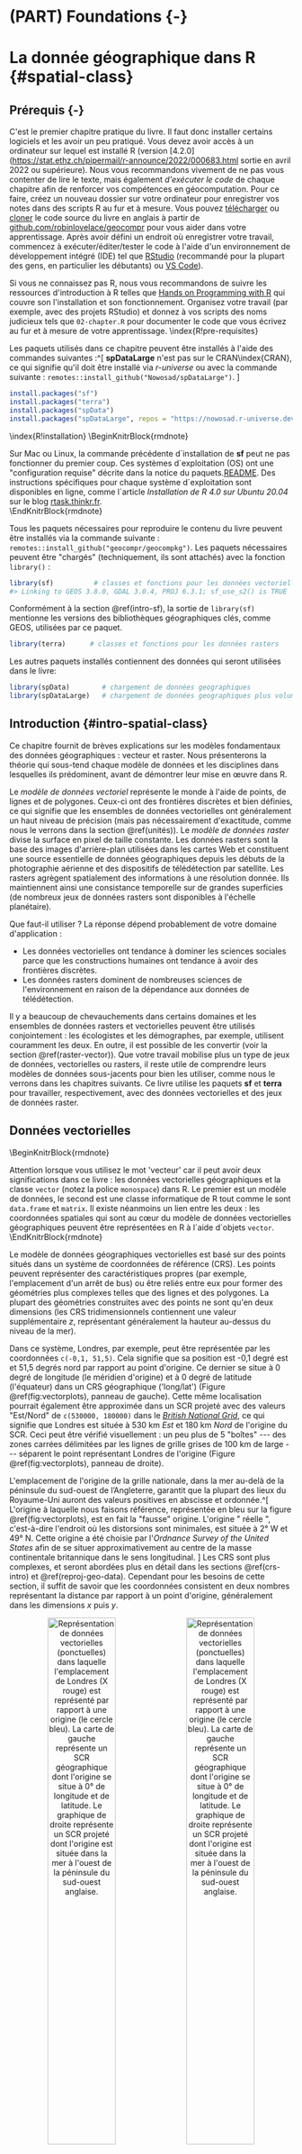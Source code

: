 # (PART) Foundations {-}

# La donnée géographique dans R {#spatial-class}

## Prérequis {-}

C'est le premier chapitre pratique du livre. Il faut donc installer certains logiciels et les avoir un peu pratiqué. 
Vous devez avoir accès à un ordinateur sur lequel est installé R (version [4.2.0](https://stat.ethz.ch/pipermail/r-announce/2022/000683.html sortie en avril 2022 ou supérieure).
Nous vous recommandons vivement de ne pas vous contenter de lire le texte, mais également *d'exécuter le code* de chaque chapitre afin de renforcer vos compétences en géocomputation.
Pour ce faire, créez un nouveau dossier sur votre ordinateur pour enregistrer vos notes dans des scripts R au fur et à mesure.
Vous pouvez [télécharger](https://github.com/Robinlovelace/geocompr/archive/refs/heads/main.zip) ou [cloner](https://docs.github.com/en/repositories/creating-and-managing-repositories/cloning-a-repository) le code source du livre en anglais à partir de [github.com/robinlovelace/geocompr](https://github.com/Robinlovelace/geocompr) pour vous aider dans votre apprentissage.
Après avoir défini un endroit où enregistrer votre travail, commencez à exécuter/éditer/tester le code à l'aide d'un environnement de développement intégré (IDE) tel que [RStudio](https://www.rstudio.com/products/rstudio/download/#download) (recommandé pour la plupart des gens, en particulier les débutants) ou [VS Code](https://github.com/REditorSupport/vscode-R)).

Si vous ne connaissez pas R, nous vous recommandons de suivre les ressources d'introduction à R telles que [Hands on Programming with R](https://rstudio-education.github.io/hopr/starting.html) qui couvre son l'installation et son fonctionnement.
Organisez votre travail (par exemple, avec des projets RStudio) et donnez à vos scripts des noms judicieux tels que `02-chapter.R` pour documenter le code que vous écrivez au fur et à mesure de votre apprentissage.
\index{R!pre-requisites}

Les paquets utilisés dans ce chapitre peuvent être installés à l'aide des commandes suivantes :^[
**spDataLarge** n'est pas sur le CRAN\index{CRAN}, ce qui signifie qu'il doit être installé via *r-universe* ou avec la commande suivante : `remotes::install_github("Nowosad/spDataLarge")`.
]


```r
install.packages("sf")
install.packages("terra")
install.packages("spData")
install.packages("spDataLarge", repos = "https://nowosad.r-universe.dev")
```

\index{R!installation}
\BeginKnitrBlock{rmdnote}<div class="rmdnote">Sur Mac ou Linux, la commande précédente d´installation de **sf** peut ne pas fonctionner du premier coup.
Ces systèmes d´exploitation (OS) ont une "configuration requise" décrite dans la notice du paquets.[README](https://github.com/r-spatial/sf). 
Des instructions spécifiques pour chaque système d´exploitation sont disponibles en ligne, comme l´article *Installation de R 4.0 sur Ubuntu 20.04* sur le blog [rtask.thinkr.fr](https://rtask.thinkr.fr/installation-of-r-4-0-on-ubuntu-20-04-lts-and-tips-for-spatial-packages/).</div>\EndKnitrBlock{rmdnote}

Tous les paquets nécessaires pour reproduire le contenu du livre peuvent être installés via la commande suivante : `remotes::install_github("geocompr/geocompkg")`.
Les paquets nécessaires peuvent être "chargés" (techniquement, ils sont attachés) avec la fonction `library()` :


```r
library(sf)          # classes et fonctions pour les données vectorielles
#> Linking to GEOS 3.8.0, GDAL 3.0.4, PROJ 6.3.1; sf_use_s2() is TRUE
```

Conformément à la section \@ref(intro-sf), la sortie de `library(sf)` mentionne les versions des bibliothèques géographiques clés, comme GEOS, utilisées par ce paquet.


```r
library(terra)      # classes et fonctions pour les données rasters
```

Les autres paquets installés contiennent des données qui seront utilisées dans le livre:


```r
library(spData)        # chargement de données geographiques
library(spDataLarge)   # chargement de données geographiques plus volumineuses
```

## Introduction {#intro-spatial-class}

Ce chapitre fournit de brèves explications sur les modèles fondamentaux des données géographiques : vecteur et raster.
Nous présenterons la théorie qui sous-tend chaque modèle de données et les disciplines dans lesquelles ils prédominent, avant de démontrer leur mise en œuvre dans R.

Le *modèle de données vectoriel* représente le monde à l'aide de points, de lignes et de polygones.
Ceux-ci ont des frontières discrètes et bien définies, ce qui signifie que les ensembles de données vectorielles ont généralement un haut niveau de précision (mais pas nécessairement d'exactitude, comme nous le verrons dans la section \@ref(unités)).
Le *modèle de données raster* divise la surface en pixel de taille constante.
Les données rasters sont la base des images d'arrière-plan utilisées dans les cartes Web et constituent une source essentielle de données géographiques depuis les débuts de la photographie aérienne et des dispositifs de télédétection par satellite.
Les rasters agrègent spatialement des informations à une résolution donnée. Ils maintiennent ainsi une consistance temporelle sur de grandes superficies (de nombreux jeux de données rasters sont disponibles à l'échelle planétaire).

Que faut-il utiliser ?
La réponse dépend probablement de votre domaine d'application :

- Les données vectorielles ont tendance à dominer les sciences sociales parce que les constructions humaines ont tendance à avoir des frontières discrètes.
- Les données rasters dominent de nombreuses sciences de l'environnement en raison de la dépendance aux données de télédétection.

Il y a beaucoup de chevauchements dans certains domaines et les ensembles de données rasters et vectorielles peuvent être utilisés conjointement :
les écologistes et les démographes, par exemple, utilisent couramment les deux.
En outre, il est possible de les convertir (voir la section \@ref(raster-vector)).
Que votre travail mobilise plus un type de jeux de données, vectorielles ou rasters, il reste utile de comprendre leurs modèles de données sous-jacents pour bien les utiliser, comme nous le verrons dans les chapitres suivants.
Ce livre utilise les paquets **sf** et **terra** pour travailler, respectivement, avec des données vectorielles et des jeux de données raster.

## Données vectorielles 

\BeginKnitrBlock{rmdnote}<div class="rmdnote">Attention lorsque vous utilisez le mot 'vecteur' car il peut avoir deux significations dans ce livre :
les données vectorielles géographiques et la classe `vector` (notez la police `monospace`) dans R.
Le premier est un modèle de données, le second est une classe informatique de R tout comme le sont `data.frame` et `matrix`.
Il existe néanmoins un lien entre les deux : les coordonnées spatiales qui sont au cœur du modèle de données vectorielles géographiques peuvent être représentées en R à l´aide d´objets `vector`.</div>\EndKnitrBlock{rmdnote}

Le modèle de données géographiques vectorielles est basé sur des points situés dans un système de coordonnées de référence (CRS).
Les points peuvent représenter des caractéristiques propres (par exemple, l'emplacement d'un arrêt de bus) ou être reliés entre eux pour former des géométries plus complexes telles que des lignes et des polygones.
La plupart des géométries construites avec des points ne sont qu'en deux dimensions (les CRS tridimensionnels contiennent une valeur supplémentaire $z$, représentant généralement la hauteur au-dessus du niveau de la mer).

Dans ce système, Londres, par exemple, peut être représentée par les coordonnées `c(-0,1, 51,5)`.
Cela signifie que sa position est  -0,1 degré est et 51,5 degrés nord par rapport au point d'origine.
Ce dernier se situe à 0 degré de longitude (le méridien d'origine) et à 0 degré de latitude (l'équateur) dans un CRS géographique ('long/lat') (Figure \@ref(fig:vectorplots), panneau de gauche).
Cette même localisation pourrait également être approximée dans un SCR projeté avec des valeurs "Est/Nord" de `c(530000, 180000)` dans le [*British National Grid*](https://en.wikipedia.org/wiki/Ordnance_Survey_National_Grid), ce qui signifie que Londres est située à 530 km *Est* et 180 km *Nord* de l'origine du SCR.
Ceci peut être vérifié visuellement : un peu plus de 5 "boîtes" --- des zones carrées délimitées par les lignes de grille grises de 100 km de large --- séparent le point représentant Londres de l'origine (Figure \@ref(fig:vectorplots), panneau de droite).

L'emplacement de l'origine de la grille nationale, dans la mer au-delà de la péninsule du sud-ouest de l’Angleterre, garantit que la plupart des lieux du Royaume-Uni auront des valeurs positives en abscisse et ordonnée.^[ 
L'origine à laquelle nous faisons référence, représentée en bleu sur la figure \@ref(fig:vectorplots), est en fait la "fausse" origine.
L'origine " réelle ", c'est-à-dire l'endroit où les distorsions sont minimales, est située à 2° W et 49° N. 
Cette origine a été choisie par l'*Ordnance Survey of the United States* afin de se situer approximativement au centre de la masse continentale britannique dans le sens longitudinal.
]
Les CRS sont plus complexes, et seront abordées plus en détail dans les sections \@ref(crs-intro) et \@ref(reproj-geo-data). Cependant pour les besoins de cette section, il suffit de savoir que les coordonnées consistent en deux nombres représentant la distance par rapport à un point d'origine, généralement dans les dimensions $x$ puis $y$.



<div class="figure" style="text-align: center">
<img src="figures/vector_lonlat.png" alt="Représentation de données vectorielles (ponctuelles) dans laquelle l'emplacement de Londres (X rouge) est représenté par rapport à une origine (le cercle bleu). La carte de gauche représente un SCR géographique dont l'origine se situe à 0° de longitude et de latitude. Le graphique de droite représente un SCR projeté dont l'origine est située dans la mer à l'ouest de la péninsule du sud-ouest anglaise." width="49%" /><img src="figures/vector_projected.png" alt="Représentation de données vectorielles (ponctuelles) dans laquelle l'emplacement de Londres (X rouge) est représenté par rapport à une origine (le cercle bleu). La carte de gauche représente un SCR géographique dont l'origine se situe à 0° de longitude et de latitude. Le graphique de droite représente un SCR projeté dont l'origine est située dans la mer à l'ouest de la péninsule du sud-ouest anglaise." width="49%" />
<p class="caption">(\#fig:vectorplots)Représentation de données vectorielles (ponctuelles) dans laquelle l'emplacement de Londres (X rouge) est représenté par rapport à une origine (le cercle bleu). La carte de gauche représente un SCR géographique dont l'origine se situe à 0° de longitude et de latitude. Le graphique de droite représente un SCR projeté dont l'origine est située dans la mer à l'ouest de la péninsule du sud-ouest anglaise.</p>
</div>

**sf** fournit des classes informatiques pour les données géographiques vectorielles ainsi qu'une interface en ligne de commande pour des bibliothèques de géocomputation de bas niveau : 

- GDAL\index{GDAL}, pour la lecture, l'écriture et la manipulation d'une large gamme de formats de données géographiques, couverte dans le chapitre \@ref(read-write)
- PROJ, une puissante bibliothèque pour les transformations de systèmes de coordonnées, qui sous-tend le chapitre \@ref(reproj-geo-data)
- GEOS\index{GEOS}, un moteur de géométrie euclidienne pour les opérations telles que le calcul des tampons et des centroïdes sur les données avec un SCR projeté, couvert dans le chapitre \@ref(geometric-operations)
- [S2](https://s2geometry.io/), un moteur de géométrie sphérique écrit en C++ développé par Google, via le paquet [**s2**](https://r-spatial.github.io/s2/), couvert dans la section \@ref(s2) ci-dessous et dans le chapitre \@ref(reproj-geo-data).
<!-- - [liblwgeom](https://github.com/postgis/postgis/tree/master/liblwgeom), a geometry engine used by PostGIS, via the [**lwgeom**](https://r-spatial.github.io/lwgeom/) package -->

Les informations concernant ces interfaces sont indiquées par *sf* lorsque que celui ci est chargé pour la première fois: via le message `Linking to GEOS 3.8.0, GDAL 3.0.4, PROJ 6.3.1; sf_use_s2() is TRUE` apparue en dessous de la commande `library(sf)` au tout début de ce chapitre. Ce message indique les versions des bibliothèques liées GEOS, GDAL et PROJ (chiffre pouvant varier au cours du temps et entre les ordinateurs) et si oui ou non l'interface avec S2 est activée. 
Aujourd'hui, nous considérons que c'est un acquis, cependant, c'est grâce à l’intégration étroite entre les différentes bibliothèques géographiques qu'un travail de géocomputation reproductible est possible.

Une fonctionnalité intéressante de **sf** est que vous pouvez changer le moteur de géométrie par défaut utilisé sur les données non projetées : "Désactiver" S2 peut être fait avec la commande `sf::sf_use_s2(FALSE)`, ce qui signifie que le moteur de géométrie euclidienne GEOS sera utilisé par défaut pour toutes les opérations de géométrie, y compris celles sur les données non projetées.
Comme nous le verrons dans la Section \@ref(s2), la géométrie euclidienne, ou plane, est basée sur un espace à 2 dimensions.
Les moteurs de géométrie euclidienne tels que GEOS supposent des coordonnées "plates" (projetées), tandis que les moteurs de géométrie sphérique tels que S2 supposent des coordonnées non projetées (lon/lat).

Cette section présente les classes **sf** en préparation des chapitres suivants (les chapitres \@ref(geometric-operations) et \@ref(read-write) couvrent respectivement l'interface GEOS et GDAL)

### Une introduction aux *Simple Features*

*Simple features* ou "entités simples" est un [Format ouvert](http://portal.opengeospatial.org/files/?artifact_id=25355) développé et approuvé par l'Open Geospatial Consortium (OGC), une organisation à but non lucratif dont nous reviendrons sur les activités dans un chapitre ultérieur (section \@ref(file-formats)).
\index{simple features |cf. {sf}}
*Simple Features* est un modèle de données hiérarchique qui représente un large éventail de types géométriques.
Sur les 18 types géométriques pris en charge par la spécification, seuls 7 sont utilisés dans la grande majorité des recherches géographiques (voir Figure \@ref(fig:sf-ogc)) ;
ces types géométriques de base sont entièrement pris en charge par le paquet R **sf** [@pebesma_simple_2018].^[
Le format OGC complet comprend des types de géométrie plutôt exotiques, notamment les types de géométrie "surface" et "courbe", qui ont actuellement une application limitée dans le monde réel.
Les 18 types peuvent être manipulés avec le package **sf**, bien qu'actuellement (2022) leur représentation ne fonctionne plus que pour les "7 principaux".
]  

<div class="figure" style="text-align: center">
<img src="figures/sf-classes.png" alt="Les types de *Simple features* pleinement disponibles dans sf." width="60%" />
<p class="caption">(\#fig:sf-ogc)Les types de *Simple features* pleinement disponibles dans sf.</p>
</div>

**sf** peut représenter tous les types de géométrie vectorielle courants (les classes de données raster ne sont pas prises en charge par **sf**) : points, lignes, polygones et leurs versions "multi" respectives (qui regroupent les caractéristiques du même type en une seule caractéristique).
\index{sf}
\index{sf (package)|voir {sf}}
**sf** prend également en charge les collections de géométrie, qui peuvent contenir plusieurs types de géométrie dans un seul objet.
**sf** fournit la même fonctionnalité (et plus) que celle fournie précédemment dans trois packages --- **sp** pour les classes de données [@R-sp], **rgdal** pour la lecture/écriture de données via une interface avec GDAL et PROJ [@R-rgdal] et **rgeos** pour les opérations spatiales via une interface avec GEOS [@R-rgeos].


Comme expliqué au chapitre 1, les paquets géographiques de R ont une longue histoire d'interfaçage avec des bibliothèques de niveau inférieur, et **sf** poursuit cette tradition avec une interface unifiée vers les versions récentes de GEOS pour les opérations de géométrie, la bibliothèque GDAL pour la lecture et l'écriture de fichiers de données géographiques, et la bibliothèque PROJ pour la représentation et la transformation des systèmes de référence de coordonnées projetées.
Grâce à **s2**,
<!-- **s2** functions have replaced **lwgeom** ones (Bivand 2021). -->
<!-- and **lwgeom**, **sf** also has an inter to PostGIS's [`liblwgeom`](https://github.com/postgis/postgis/tree/master/liblwgeom) library  -->
"une interface avec la bibliothèque de géométrie sphérique de Google [`s2`] (https://s2geometry.io/), **sf** a également accès à des "mesures et opérations sur des géométries non planes" rapides et précises" [@bivand_progress_2021].
Depuis la version 1.0.0 de **sf**, lancée en [juin 2021](https://cran.r-project.org/src/contrib/Archive/sf/), la fonctionnalité **s2** est maintenant utilisée par [défaut](https://r-spatial.org/r/2020/06/17/s2.html) sur les géométries avec des systèmes de coordonnées géographiques (longitude/latitude), une caractéristique unique de **sf** qui diffère des bibliothèques spatiales ne prenant en charge que GEOS pour les opérations de géométrie, comme le paquet Python [GeoPandas](geopandas/geopandas/issues/2098).
Nous aborderons **s2** dans les chapitres suivants.
<!-- Todo: link to them, e.g. (RL 2021-11) -->
<!-- See sections \@ref(s2) and \@ref(buffers) for further details. -->

La capacité de **sf** à intégrer plusieurs bibliothèques puissantes pour la géoinformatique dans un seul cadre est une réalisation remarquable qui réduit le "coût d'entrée" dans le monde de l'analyse reproductible des données géographiques avec des bibliothèques performantes.
La fonctionnalité de **sf** est bien documentée sur son site web à l'adresse [r-spatial.github.io/sf/] (https://r-spatial.github.io/sf/index.html) contient 7 vignettes.
Celles-ci peuvent être visualisées hors ligne comme suit :


```r
vignette(package = "sf") # Qu'elles sont les vignettes disponibles
vignette("sf1")          # Une introduction à la bibliothèque 
```



Comme l'explique la première vignette, les objets de type *simples features* dans R sont stockés dans un tableau de données, les données géographiques occupant une colonne spéciale, généralement nommée "geom" ou "geometry".
Nous allons utiliser le jeu de données `world` fourni par la bibliothèque **spData**, chargé au début de ce chapitre, pour montrer ce que sont les objets `sf` et comment ils fonctionnent.
`world` est un "tableau de données `sf`" contenant des colonnes spatiales et attributaires, dont les noms sont retournés par la fonction `names()` (la dernière colonne dans cet exemple contient les informations géographiques) :


```r
class(world)
#> [1] "sf"         "tbl_df"     "tbl"        "data.frame"
names(world)
#>  [1] "iso_a2"    "name_long" "continent" "region_un" "subregion" "type"     
#>  [7] "area_km2"  "pop"       "lifeExp"   "gdpPercap" "geom"
```

Le contenu de cette colonne `geom` donne aux objets `sf` leurs propriétés spatiales : `world$geom` est une '[colonne de type liste](https://adv-r.hadley.nz/vectors-chap.html#list-columns)' qui contient toutes les coordonnées des polygones du pays.
\index{list column}
Les objets `sf` peuvent être tracés rapidement avec la fonction de base de R, `plot()` ;
la commande suivante crée la figure \@ref(fig:world-all).


```r
plot(world)
```

<div class="figure" style="text-align: center">
<img src="02-spatial-data_files/figure-html/world-all-1.png" alt="Cartes du monde utilisant le paquet sf, avec une dimension pour chaque attribut." width="100%" />
<p class="caption">(\#fig:world-all)Cartes du monde utilisant le paquet sf, avec une dimension pour chaque attribut.</p>
</div>

Notez qu'au lieu de créer une seule carte par défaut pour les objets géographiques, comme le font la plupart des programmes SIG,  la fonction `plot()` sur des objets `sf` retourne une carte pour chaque variable du jeux de données.
Ce comportement peut être utile pour explorer la distribution spatiale de différentes variables et est abordé plus en détail dans la section \@ref(basic-map).

Plus largement, traiter les objets géographiques comme des tableaux de données classiques avec des propriétés spatiales présente de nombreux avantages, surtout si vous avez déjà l'habitude de travailler avec des tableaux de données.
Par exemple, la fonction très pratique `summary()`, fournit un aperçu utile des variables de l'objet `world`.


```r
summary(world["lifeExp"])
#>     lifeExp                geom    
#>  Min.   :50.6   MULTIPOLYGON :177  
#>  1st Qu.:65.0   epsg:4326    :  0  
#>  Median :72.9   +proj=long...:  0  
#>  Mean   :70.9                      
#>  3rd Qu.:76.8                      
#>  Max.   :83.6                      
#>  NA's   :10
```

Bien que nous n'ayons sélectionné qu'une seule variable pour la commande `summary()`, elle produit également un rapport sur la géométrie.
Cela démontre le comportement "permanent" des colonnes de type géométrie des objets **sf**, cela signifie que la géométrie est conservée à moins que l'utilisateur ne la supprime délibérément, comme nous le verrons dans la Section \@ref(vector-attribute-manipulation).
Le résultat fournit un résumé rapide des données spatiales et non spatiales contenues dans `world` : l'espérance de vie moyenne est de 71 ans (allant de moins de 51 ans à plus de 83 ans avec une médiane de 73 ans) pour tous les pays.

\BeginKnitrBlock{rmdnote}<div class="rmdnote">Le mot `MULTIPOLYGON` dans le résumé ci-dessus fait référence au type de géométrie des éléments (pays) dans l´objet `world`.
Cette représentation est nécessaire pour les pays comportant des îles comme l´Indonésie et la Grèce.
Les autres types de géométrie sont décrits dans la section \@ref(geometry).</div>\EndKnitrBlock{rmdnote}

Il est important d'examiner de plus près le comportement de base et le contenu de cet objet *simple feature*, que l'on peut utilement considérer comme un "**s**patial data **f**rames".

Les objets `sf` sont faciles à extraire: le code ci-dessous extrait ses deux premières lignes et trois premières colonnes de `world`.
La sortie montre deux différences majeures par rapport à un `data.frame` standard : l'inclusion de données géographiques supplémentaires (`geometry type`, `dimension`, `bbox` et les informatio`ns SCR - `epsg (SRID)`, `proj4string`) ainsi que la présence d'une colonne `geometry`, ici nommée `geom` :


```r
world_mini = world[1:2, 1:3]
world_mini
#> Simple feature collection with 2 features and 3 fields
#> Geometry type: MULTIPOLYGON
#> Dimension:     XY
#> Bounding box:  xmin: -180 ymin: -18.3 xmax: 180 ymax: -0.95
#> Geodetic CRS:  WGS 84
#> # A tibble: 2 × 4
#>   iso_a2 name_long continent                                                geom
#>   <chr>  <chr>     <chr>                                      <MULTIPOLYGON [°]>
#> 1 FJ     Fiji      Oceania   (((-180 -16.6, -180 -16.5, -180 -16, -180 -16.1, -…
#> 2 TZ     Tanzania  Africa    (((33.9 -0.95, 31.9 -1.03, 30.8 -1.01, 30.4 -1.13,…
```

Tout cela peut sembler assez complexe, surtout pour un système de classes qui est censé être simple.
Cependant, il y a de bonnes raisons d'organiser les choses de cette façon et d'utiliser **sf**.

Avant de décrire chaque type de géométrie géré par le paquet **sf**, il est utile de prendre un peu de recul pour comprendre les éléments constitutifs des objets de type `sf`. 
La section \@ref(sf) montre comment les objets *simples features* sont des tableau de données, avec des colonnes géométriques spéciales.
Ces colonnes spatiales sont souvent appelées `geom` ou `geometry` : ainsi `world$geom` fait référence à l'élément spatial de l'objet `world` décrit plus haut.
Ces colonnes géométriques sont des "colonnes de type liste" de la classe `sfc` (voir la section \@ref(sfc)).
Puis, à leur tour, les objets `sfc` sont composés d'un ou plusieurs objets de la classe `sfg` : des géométries d'entités simples que nous décriverons dans la section \@ref(sfg).
\index{sf!sfc}
\index{simple feature columns|see {sf!sfc}}

Pour comprendre comment fonctionnent les composantes spatiales des entités simples, il est essentiel de comprendre comment leurs géométries sont prises en comptes.
C'est pourquoi nous couvrirons chacun des types de géométrie d'entités simples actuellement pris en charge dans la section \@ref(geometry) puis nous continuerons en montrant comment ils peuvent être représentés dans R avec des objets `sf`, formés à la base d'objets `sfg` et `sfc`.


```bloc2
Le morceau de code précédent utilise `=` pour créer un nouvel objet appelé `world_mini` dans la commande `world_mini = world[1:2, 1:3]`.
C´est ce qu´on appelle une affectation.
Une commande équivalente pour obtenir le même résultat est `world_mini <- world[1:2, 1:3]`.
Bien que l´affectation par flèche soit plus couramment utilisée, nous utilisons l´affectation par égalité parce qu´elle est légèrement plus rapide à taper et plus facile à enseigner en raison de sa compatibilité avec les langages couramment utilisés tels que Python et JavaScript.
L´utilisation de l´un ou l´autre est une question de préférence, tant que vous êtes cohérent (des paquets tels que **styler** peuvent être utilisés pour changer de style).
```

### Pourquoi *simple features*?

Les *simple features* ou entités simples sont un modèle de données largement utilisé qui sous-tend les structures de données de nombreuses applications SIG, notamment QGIS\index{QGIS} et PostGIS\index{PostGIS}.
L'un des principaux avantages de cette approche est que l'utilisation du modèle de données garantit que votre travail est transférable à d'autres configurations, par exemple l'importation et l'exportation vers des bases de données spatiales.
\index{sf!why simple features}

Une question plus spécifique du point de vue de R est "pourquoi utiliser le paquet **sf** alors que **sp** est déjà éprouvé" ?
Il existe de nombreuses raisons (liées notamment aux avantages du modèle des entités simples) :

- lecture et écriture rapides des données ;
- amélioration des performances de représentation graphique ;
- les objets **sf** peuvent être traités comme des tableaux de données dans la plupart des opérations ; 
- les noms des fonctions **sf** sont relativement cohérents et intuitifs (tous commencent par `st_`) ; 
- les fonctions **sf** peuvent être combinées à l'aide de l'opérateur `%>%` et fonctionnent bien avec la collection [tidyverse](http://tidyverse.org/) des paquets R\index{tidyverse}.  

L'intégration de **sf** pour les paquets **tidyverse** est illustrée avec la fonction de lecture des données géographiques vectorisées: `read_sf()`.
Au contraire de la fonction `st_read()` qui va retourner les attributs dans les classes de base R `data.frame` (et affiche un message de compte rendu plus complet qui dans l'extrait de code ci dessous a été omis) la fonction `read_sf()` va retourner un **tidyverse** `tibble`.
Vous en trouvez la démonstration ci-dessous (voir la section \@ref(iovec) sur la lecture et l'écriture des données géographiques vectorielles avec R) : 


```r
world_dfr = st_read(system.file("shapes/world.shp", package = "spData"))
#> Reading layer `world' from data source 
#>   `/usr/local/lib/R/site-library/spData/shapes/world.shp' using driver `ESRI Shapefile'
#> Simple feature collection with 177 features and 10 fields
#> Geometry type: MULTIPOLYGON
#> Dimension:     XY
#> Bounding box:  xmin: -180 ymin: -89.9 xmax: 180 ymax: 83.6
#> Geodetic CRS:  WGS 84
world_tbl = read_sf(system.file("shapes/world.shp", package = "spData"))
class(world_dfr)
#> [1] "sf"         "data.frame"
class(world_tbl)
#> [1] "sf"         "tbl_df"     "tbl"        "data.frame"
```

Comme illusté dans le Chapitre \@ref(attr), montrant la manipulation d'objets `sf avec le **tidyverse**,  **sf** est désormais la bibliothèquee de référence pour l'analyse des données vectorielles spatiales dans R (sans oublier l'écosystème des paquets **spatstat** qui fournit de nombreuses fonctions pour les statistiques spatiales).
De nombreux paquets populaires reposent sur **sf**, comme le montre l'augmentation de sa popularité en termes de nombre de téléchargements par jour, comme indiqué dans la section \@ref(r-ecosystem) du chapitre précédent.
La transition de paquets et de chaînes de processus reposant sur les anciens paquets **rgeos** et **rgdal** prends du temps [@bivand_progress_2021], mais le processus a été acceleré par le sentiments d'urgence par les messages indiquant qu'ils "seraient indisponibles à partir de fin 2023".
Cela signifie que quiconque utilisant encore ces paquets se doit de "**passer aux fonctions de sf/stars/terra pour utiliser GDAL et PROJ le plus rapidement possible.**".

En d'autres termes, **sf** est à l'épreuve du futur mais **sp** ne l'est pas.
Pour les *workflow*  qui dépendent de l'ancienne classe `Spatial`, les objets `sf` peuvent être convertis depuis et vers la classe `Spatial` du paquet **sp** comme suit :


```r
library(sp)
world_sp = as(world, "Spatial") # de sf à sp
# sp functions ...
world_sf = st_as_sf(world_sp)           # de sp à sf
```

### Réalisation rapide de cartes {#basic-map}

Des premiers jets de cartes peuvent être crées dans **sf** avec `plot()`.
Par défaut, cela crée un graphique avec de multiple encarts (comme `spplot()` de **sp**), un encart pour chaque variable de l'objet, comme illustré dans le panneau de gauche de la Figure \@ref(fig:sfplot).
Une légende ou "clé" avec une couleur continue est produite si l'objet à tracer a une seule variable (voir l'encart de droite).
Les couleurs peuvent également être définies avec l'argument `col = `, bien que cela ne permette pas de créer une palette continue ou une légende. 
\index{map making!basic}


```r
plot(world[3:6])
plot(world["pop"])
```

<div class="figure" style="text-align: center">
<img src="02-spatial-data_files/figure-html/sfplot-1.png" alt="Cartographie avec sf, avec plusieurs variables (gauche) ou une seule (droite)." width="49%" /><img src="02-spatial-data_files/figure-html/sfplot-2.png" alt="Cartographie avec sf, avec plusieurs variables (gauche) ou une seule (droite)." width="49%" />
<p class="caption">(\#fig:sfplot)Cartographie avec sf, avec plusieurs variables (gauche) ou une seule (droite).</p>
</div>

Les graphiques sont ajoutés en tant que couches aux images existantes en ajoutant dans la fonction l'argument `add = TRUE`.^[
L'appel de la fonction `plot()` sur un objet **sf** va en réalité appeler `sf::::plot.sf()`. 
La fonction `plot()` est une méthode générique qui se comporte différemment selon la classe de l'objet en entrée.
]
Pour illustrer cela et donner un avant-goût du contenu des chapitres \@ref(attr) et \@ref(spatial-operations) sur les attributs et les opérations sur les données spatiales, l'extrait de code suivant combine des pays d'Asie :


```r
world_asia = world[world$continent == "Asia", ]
asia = st_union(world_asia)
```

Ainsi, nous pouvons maintenant dessiner le continent asiatique sur une carte du monde.
Notez que le premier graphique ne doit avoir qu'un seul encart pour que `add = TRUE` fonctionne.
Si le premier graphique a une légende, `reset = FALSE` doit être utilisé (résultat non montré) :


```r
plot(world["pop"], reset = FALSE)
plot(asia, add = TRUE, col = "red")
```

L'ajout de couches de cette manière peut être utilisé pour vérifier la correspondance géographique entre les couches : 
la fonction `plot()` est rapide à exécuter et nécessite peu de lignes de code, mais ne permet pas de créer des cartes interactives avec une large gamme d'options.
Pour la réalisation de cartes plus poussées, nous recommandons l'utilisation de paquets de visualisation spécifiques tels que **tmap** (voir le chapitre \@ref(adv-map)).

Il y a plusieurs façons de modifier les cartes avec la méthode `plot()` de **sf**.
Comme **sf** étend les méthodes de base de R, les arguments de `plot()` tels que `main =` (qui spécifie le titre de la carte) fonctionnent avec les objets `sf` (voir `?graphics::plot` et `?par`).^[
Remarque : de nombreux arguments de `plot()` sont ignorés dans les cartes à facettes, lorsque plus d'une colonne `sf` est utilisée.
]
\index{base plot|see {map making}}
\index{map making!base plotting}

La figure \@ref(fig:contpop) illustre cette flexibilité en superposant sur une carte du monde des cercles dont les diamètres (définis avec l'argument `cex =`) représentent les populations des pays.
Une version non projetée de cette figure peut être créée avec les commandes suivantes (voir les exercices à la fin de ce chapitre et le script [`02-contplot.R`](https://github.com/Robinlovelace/geocompr/blob/main/code/02-contpop.R)  \@ref(fig:contpop)):


```r
plot(world["continent"], reset = FALSE)
cex = sqrt(world$pop) / 10000
world_cents = st_centroid(world, of_largest = TRUE)
plot(st_geometry(world_cents), add = TRUE, cex = cex)
```

<div class="figure" style="text-align: center">
<img src="02-spatial-data_files/figure-html/contpop-1.png" alt="Pays coloriés par continent et leur population en 2015 (cercles proportionnels à la population)." width="100%" />
<p class="caption">(\#fig:contpop)Pays coloriés par continent et leur population en 2015 (cercles proportionnels à la population).</p>
</div>

Le code ci-dessus utilise la fonction `st_centroid()` pour convertir un type de géométrie (polygones) en un autre (points) (voir chapitre \@ref(geometric-operations)), dont la représentation varie en fonction de  l'argument `cex`.

\index{bounding box}
La méthode plot de **sf** possède également des arguments spécifiques aux données géographiques. `expandBB`, par exemple, peut être utilisé pour dessiner un objet `sf` dans son contexte :
elle prend un vecteur de quatre nombres qui étend la boîte de délimitation de la carte par rapport à zéro en suivant l'ordre : bas, gauche, haut, droite.
Dans le programme suivant, ce paramètre est utilisé pour représenter l'Inde et ses gigantesques voisins asiatiques, en mettant l'accent sur la Chine à l'est \@ref(fig:china) (voir les \exercices ci-dessous sur l'ajout de texte aux graphiques) :


```r
india = world[world$name_long == "India", ]
plot(st_geometry(india), expandBB = c(0, 0.2, 0.1, 1), col = "gray", lwd = 3)
plot(world_asia[0], add = TRUE)
```

<div class="figure" style="text-align: center">
<img src="02-spatial-data_files/figure-html/china-1.png" alt="L'Inde et ses pays voisins, exemple d'utilisation du paramètre expandBB." width="50%" />
<p class="caption">(\#fig:china)L'Inde et ses pays voisins, exemple d'utilisation du paramètre expandBB.</p>
</div>

Notez l'utilisation de `[0]` pour ne garder que la colonne de géométrie et de `lwd` pour mettre l'accent sur l'Inde.
La prochaine section \@ref(other-mapping-packages) présente d'autres techniques de visualisation permettant de représenter une gamme de types de géométrie.

### Les types de géométries {#geometry}

Les géométries sont les éléments de base des éntités simples.
Ces derniers peuvent prendre dans R l'un des 18 types de géométrie pris en charge par le paquet **sf**.
\index{geometry types|see {sf!geometry types}}
\index{sf!geometry types}
Dans ce chapitre, nous nous concentrerons sur les sept types les plus couramment utilisés : `POINT`, `LINESTRING`, `POLYGON`, `MULTIPOINT`, `MULTILINESTRING`, `MULTIPOLYGON` et `GEOMETRYCOLLECTION`.
La liste complète des types d'éléments possibles est disponible dans [le manuel de PostGIS](http://postgis.net/docs/using_postgis_dbmanagement.html).

En général, le *well-known binary* (WKB) ou le *well-known text*  (WKT) sont les codages standard pour les géométries simples. 
\index{well-known text}
\index{WKT|see {well-known text}}
\index{well-known binary}
Les WKB sont généralement représentés par des chaînes hexadécimales facilement lisibles par les ordinateurs.
C'est pourquoi les SIG et les bases de données spatiales l'utilisent pour transférer et stocker des objets géométriques.
Le WKT, quant à lui, est une description de balisage textuel lisible par l'homme pour des éntités simples. 
Les deux formats sont échangeables, et si nous en présentons un, nous choisirons naturellement la représentation WKT.

La base de chaque type de géométrie est le point. 
Un point est simplement une coordonnée dans un espace 2D, 3D ou 4D (cf. `vignette("sf1")` pour plus d'informations). Un exemple est disponible sur le second panneau de la figure \@ref(fig:sfcs):
\index{sf!point}

- `POINT (5 2)`

\index{sf!linestring}
Une *linestring*, ligne, est une séquence de points avec une ligne droite reliant ces points, par exemple (cf. le panneau central de la figure \@ref(fig:sfcs)) :

- `LINESTRING (1 5, 4 4, 4 1, 2 2, 3 2)`

Un polygone est une séquence de points qui forment un anneau fermé, sans intersection.
Fermé signifie que le premier et le dernier point d'un polygone ont les mêmes coordonnées (cf. le panneau de droite de la figure \@ref(fig:sfcs)).^[
Par définition, un polygone a une limite extérieure (anneau extérieur) et peut avoir zéro ou plusieurs limites intérieures (anneaux intérieurs), également appelées "trous".
Un polygone avec un trou serait, par exemple, `POLYGON ((1 5, 2 2, 4 1, 4 4, 1 5), (2 4, 3 4, 3 3, 2 3, 2 4))`.
]
\index{sf!hole}

- Polygone sans anneau intérieur: `POLYGON ((1 5, 2 2, 4 1, 4 4, 1 5))`

<div class="figure" style="text-align: center">
<img src="02-spatial-data_files/figure-html/sfcs-1.png" alt="Exemple de géometries de point, ligne et polygone." width="100%" />
<p class="caption">(\#fig:sfcs)Exemple de géometries de point, ligne et polygone.</p>
</div>



Jusqu'à présent, nous avons créé des géométries avec une seule entité géométrique par élément.
Toutefois, **sf** permet également l'existence de plusieurs géométries au sein d'une même entité (d'où le terme "collection de géométries") en utilisant la version "multi" de chaque type de géométrie :
\index{sf!multi features}

- Multipoint: `MULTIPOINT (5 2, 1 3, 3 4, 3 2)`
- Multilinestring: `MULTILINESTRING ((1 5, 4 4, 4 1, 2 2, 3 2), (1 2, 2 4))`
- Multipolygon: `MULTIPOLYGON (((1 5, 2 2, 4 1, 4 4, 1 5), (0 2, 1 2, 1 3, 0 3, 0 2)))`

<div class="figure" style="text-align: center">
<img src="02-spatial-data_files/figure-html/multis-1.png" alt="Examples de multi* geometries." width="100%" />
<p class="caption">(\#fig:multis)Examples de multi* geometries.</p>
</div>

Enfin, une collection de géométries peut contenir n'importe quelle combinaison de géométries, y compris des (multi)points et des lignes (voir figure \@ref(fig:geomcollection)) :
\index{sf!collection géométrique}

- Geometry collection: `GEOMETRYCOLLECTION (MULTIPOINT (5 2, 1 3, 3 4, 3 2), LINESTRING (1 5, 4 4, 4 1, 2 2, 3 2))`

<div class="figure" style="text-align: center">
<img src="02-spatial-data_files/figure-html/geomcollection-1.png" alt="Exemple de collection de géometrie." width="33%" />
<p class="caption">(\#fig:geomcollection)Exemple de collection de géometrie.</p>
</div>

### La classe sf {#sf}

Les *Simple features* ou entités simples sont composés de deux parties principales : les géométries et les attributs non géographiques.
La figure \@ref(fig:02-sfdiagram) montre comment un objet sf est créé -- les géométries proviennent d'un objet `sfc`, tandis que les attributs sont pris dans un `data.frame` ou un `tibble`.
Les sections \@ref(sfg) et \@ref(sfc) reprennent la création de géometries sf à partir de rien.

<div class="figure" style="text-align: center">
<img src="figures/02-sfdiagram.png" alt="Différentes étapes de construction des objets sf." width="100%" />
<p class="caption">(\#fig:02-sfdiagram)Différentes étapes de construction des objets sf.</p>
</div>

Les attributs non géographiques permettent la représentation du nom de l'entité ou d'autres attributs, mesures, appartenance à des groupes et autres.
\index{sf!class}
Pour l'illustrer nous allons représenter une température de 25°C à Londres le 21 juin 2017.
Cet exemple à une géométrie (les coordonnées) et trois attributs de trois classes différentes (le nom, la température et la date).^[
D'autres attributs pourraient être des types de villes (grandes, moyennes), ou une remarque indiquant si la mesure est produite par une station automatique.
]
Les objets de la classe `sf` représentent de telles données en combinant les attributs (`data.frame`) avec la colonne de géométrie *simple feature* (`sfc`).
Ils sont créés avec `st_sf()`, comme l'illustre le code ci-dessous, créant l'exemple londonien :


```r
lnd_point = st_point(c(0.1, 51.5))                 # objet sfg
lnd_geom = st_sfc(lnd_point, crs = 4326)           # objet sfc
lnd_attrib = data.frame(                           # objet data.frame
  name = "London",
  temperature = 25,
  date = as.Date("2017-06-21")
  )
lnd_sf = st_sf(lnd_attrib, geometry = lnd_geom)    # objet sf
```

Que s'est-il passé ? Premièrement, les coordonnés ont été utilisées pour créer la *simple feature geometry* (`sfg`).
Deuxièmement, la géométrie a été convertie en une colonne de type *simple feature* (`sfc`), avec un SCR.
Troisièmement, les attributs ont été stockés dans un `data.frame`, qui a été combiné avec l'objet `sfc` avec `st_sf()`.
Le résultat est un objet `sf`, comme montré ci-dessous (une partie de la sortie de code est omise) :


```r
lnd_sf
#> Simple feature collection with 1 features and 3 fields
#> ...
#>     name temperature       date         geometry
#> 1 London          25 2017-06-21 POINT (0.1 51.5)
```


```r
class(lnd_sf)
#> [1] "sf"         "data.frame"
```

Le résultat montre que les objets `sf` ont en fait deux classes informatiques, `sf` et `data.frame`.
Les entités simples sont simplement des tableaux de données mais avec un attribut spatial stocké dans une colonne de type liste, souvent nommée `geometry`, comme décrit dans la section \@ref(intro-sf).
Cette dualité est au coeur du concept d'éntités simple: 
la plupart du temps un objet `sf` peut être traité comme un `data.frame` et se comporté comme tel.
Les entités simples sont, par essence, des tableaux de données avec une extension spatiale.



### Simple feature geometries (sfg) {#sfg}

La classe `sfg` représente les différents types de géométrie des éntités simples dans R : point, ligne, polygone (et leurs équivalents "multi", comme les multipoints) ou collection de géométries.
\index{géométries d'entités simples|voir {sf!sfg}}

En général, la tâche fastidieuse de création de géométries vous est épargnée car vous pouvez simplement importer un fichier spatial déjà existant.
Cependant, il existe un ensemble de fonctions permettant de créer des objets géométriques *simple feature* (`sfg`) à partir de zéro si nécessaire.
Les noms de ces fonctions sont simples et cohérents, ils commencent tous par le préfixe `st_` et se terminent par le nom du type de géométrie en lettres minuscules :

- Un point : `st_point()`
- Une ligne : `st_linestring()`
- Un polygone: `st_polygon()`
- Un multipoint: `st_multipoint()`
- Une multiligne : `st_multilinestring()`
- Un multipolygone : `st_multipolygon()`
- Une collection de géométries : `st_geometrycollection()`

Les objets `sfg` peuvent être créés à partir de trois de types de données de R:

1. Un vecteur numérique: un point unique  
2. Un matrice: un ensemble de points, où chaque ligne représente un point, un multipoint ou une ligne
3. Une liste: une collection d'objets comme des matrices, des multilignes ou des collections de géométries.

La fonction `st_point()` crée un point à partir de vecteurs numériques :


```r
st_point(c(5, 2))                 # point en XY
#> POINT (5 2)
st_point(c(5, 2, 3))              # point en XYZ
#> POINT Z (5 2 3)
st_point(c(5, 2, 1), dim = "XYM") # point en XYM
#> POINT M (5 2 1)
st_point(c(5, 2, 3, 1))           # point en XYZM
#> POINT ZM (5 2 3 1)
```

Les sorties montrent que les types de points XY (coordonnées 2D), XYZ (coordonnées 3D) et XYZM (3D avec une variable supplémentaire, généralement la précision de mesure) sont créés à partir de vecteurs de longueur 2, 3 et 4, respectivement. 
Le type XYM doit être spécifié en utilisant l'argument `dim` (qui est l'abréviation de dimension).

En revanche, vous devez utiliser des matrices dans le cas des objets multipoints (`st_multipoint()`) et ligne (`st_linestring()`) :


```r
# la fonction rbind simplifie la création de matrices
## MULTIPOINT
multipoint_matrix = rbind(c(5, 2), c(1, 3), c(3, 4), c(3, 2))
st_multipoint(multipoint_matrix)
#> MULTIPOINT ((5 2), (1 3), (3 4), (3 2))
## LIGNE
linestring_matrix = rbind(c(1, 5), c(4, 4), c(4, 1), c(2, 2), c(3, 2))
st_linestring(linestring_matrix)
#> LINESTRING (1 5, 4 4, 4 1, 2 2, 3 2)
```

Enfin, vous devez utiliser les listes pour la création de multilignes, de (multi-)polygones et de collections de géométries :


```r
## POLYGONE
polygon_list = list(rbind(c(1, 5), c(2, 2), c(4, 1), c(4, 4), c(1, 5)))
st_polygon(polygon_list)
#> POLYGON ((1 5, 2 2, 4 1, 4 4, 1 5))
```


```r
## POLYGONE avec un trou
polygon_border = rbind(c(1, 5), c(2, 2), c(4, 1), c(4, 4), c(1, 5))
polygon_hole = rbind(c(2, 4), c(3, 4), c(3, 3), c(2, 3), c(2, 4))
polygon_with_hole_list = list(polygon_border, polygon_hole)
st_polygon(polygon_with_hole_list)
#> POLYGON ((1 5, 2 2, 4 1, 4 4, 1 5), (2 4, 3 4, 3 3, 2 3, 2 4))
```


```r
## MULTILIGNE
multilinestring_list = list(rbind(c(1, 5), c(4, 4), c(4, 1), c(2, 2), c(3, 2)), 
                            rbind(c(1, 2), c(2, 4)))
st_multilinestring((multilinestring_list))
#> MULTILINESTRING ((1 5, 4 4, 4 1, 2 2, 3 2), (1 2, 2 4))
```


```r
## MULTIPOLYGONE
multipolygon_list = list(list(rbind(c(1, 5), c(2, 2), c(4, 1), c(4, 4), c(1, 5))),
                         list(rbind(c(0, 2), c(1, 2), c(1, 3), c(0, 3), c(0, 2))))
st_multipolygon(multipolygon_list)
#> MULTIPOLYGON (((1 5, 2 2, 4 1, 4 4, 1 5)), ((0 2, 1 2, 1 3, 0 3, 0 2)))
```


```r
## COLLECTIONS DE GEOMETRIES
gemetrycollection_list = list(st_multipoint(multipoint_matrix),
                              st_linestring(linestring_matrix))
st_geometrycollection(gemetrycollection_list)
#> GEOMETRYCOLLECTION (MULTIPOINT (5 2, 1 3, 3 4, 3 2),
#>   LINESTRING (1 5, 4 4, 4 1, 2 2, 3 2))
```

### Simple feature columns (sfc) {#sfc}

Un objet `sfg` ne contient qu'un seul élément géométrique *simple feature*.
Une colonne de géométrie *simple feature* (`sfc`) est une liste d'objets `sfg`, qui peut en outre contenir des informations sur le système de référence des coordonnées utilisé.
Par exemple, pour combiner deux entités simples en un seul objet avec deux entités, nous pouvons utiliser la fonction `st_sfc()`.
\index{sf!simple feature columns (sfc)}
C'est important car `sfc` va correspondre à la colonne de géométrie dans les tableaux de données **sf** :


```r
# POINT sfc
point1 = st_point(c(5, 2))
point2 = st_point(c(1, 3))
points_sfc = st_sfc(point1, point2)
points_sfc
#> Geometry set for 2 features 
#> Geometry type: POINT
#> Dimension:     XY
#> Bounding box:  xmin: 1 ymin: 2 xmax: 5 ymax: 3
#> CRS:           NA
#> POINT (5 2)
#> POINT (1 3)
```

Dans la plupart des cas, un objet `sfc` contient des objets du même type géométrique.
Par conséquent, lorsque nous convertissons des objets `sfg` de type polygone en une colonne géométrique *simple feature*, nous obtenons également un objet `sfc` de type polygone, ce qui peut être vérifié avec `st_geometry_type()`. 
De même, une colonne géométrique de multilignes donnera un objet `sfc` de type multiligne :


```r
# sfc POLYGON
polygon_list1 = list(rbind(c(1, 5), c(2, 2), c(4, 1), c(4, 4), c(1, 5)))
polygon1 = st_polygon(polygon_list1)
polygon_list2 = list(rbind(c(0, 2), c(1, 2), c(1, 3), c(0, 3), c(0, 2)))
polygon2 = st_polygon(polygon_list2)
polygon_sfc = st_sfc(polygon1, polygon2)
st_geometry_type(polygon_sfc)
#> [1] POLYGON POLYGON
#> 18 Levels: GEOMETRY POINT LINESTRING POLYGON MULTIPOINT ... TRIANGLE
```


```r
# sfc MULTILINESTRING
multilinestring_list1 = list(rbind(c(1, 5), c(4, 4), c(4, 1), c(2, 2), c(3, 2)), 
                            rbind(c(1, 2), c(2, 4)))
multilinestring1 = st_multilinestring((multilinestring_list1))
multilinestring_list2 = list(rbind(c(2, 9), c(7, 9), c(5, 6), c(4, 7), c(2, 7)), 
                            rbind(c(1, 7), c(3, 8)))
multilinestring2 = st_multilinestring((multilinestring_list2))
multilinestring_sfc = st_sfc(multilinestring1, multilinestring2)
st_geometry_type(multilinestring_sfc)
#> [1] MULTILINESTRING MULTILINESTRING
#> 18 Levels: GEOMETRY POINT LINESTRING POLYGON MULTIPOINT ... TRIANGLE
```

C'est aussi possible de créer un objet `sfc` à partir d'objets `sfg` de géométries différentes.  


```r
# GEOMETRIE sfc 
point_multilinestring_sfc = st_sfc(point1, multilinestring1)
st_geometry_type(point_multilinestring_sfc)
#> [1] POINT           MULTILINESTRING
#> 18 Levels: GEOMETRY POINT LINESTRING POLYGON MULTIPOINT ... TRIANGLE
```

Comme indiqué précédemment, les objets `sfc` peuvent également stocker de l'information sur le système de coordonnées et de référence (CRS).
La valeur par défaut est `NA` (*Not Available*) et elle peut être vérifiée avec `st_crs()` :


```r
st_crs(points_sfc)
#> Coordinate Reference System: NA
```

Toutes les géométries des objets `sfc` doivent avoir le même SCR.
Un SCR peut être spécifié avec l'argument `crs` de `st_sfc()` (ou `st_sf()`), il prend un **identifiant CRS** fourni sous forme de chaîne de texte, comme `crs = "EPSG:4326"` (voir la section \@ref(crs-in-r) pour détails et mieux comprendre ce que cela signifie)


```r
# Paramètrer le SCR avec un identifiant 'EPSG':
points_sfc_wgs = st_sfc(point1, point2, crs = "EPSG:4326")
st_crs(points_sfc_wgs) # indique le SCR (seulement les 4 premières lignes sont montrées)
#> Coordinate Reference System:
#>   User input: EPSG:4326 
#>   wkt:
#> GEOGCRS["WGS 84",
#> ...
```

### le paquet sfheaders



**sfheaders** est un paquet pour R qui accélère la construction, la conversion et la manipulation d'objets `sf` [@cooley_sfheaders_2020].
Il se focalise sur la construction rapide d'objets `sf` à partir de vecteurs, matrices et tableaux de données,  sans dépendre de la bibliothèque **sf** ;  en exposant son code C++ sous-jacent à travers des fichiers d'en-tête (d'où le nom, **sfheaders**).
Cette approche permet à d'autres de l'étendre en utilisant un code compilé et rapide.
Chaque fonction de base de **sfheaders** a une implémentation C++ correspondante, comme décrit dans [la vignette `Cpp`](https://dcooley.github.io/sfheaders/articles/Cpp.html).
Pour la plupart des gens, les fonctions R seront plus que suffisantes pour bénéficier de la vitesse de calcul du paquet.
**sfheaders** a été développé séparément de **sf**, mais vise à être totalement compatible, en créant des objets `sf` valides du type décrit dans les sections précédentes.

Les cas le plus simple d'utilisation de **sfheaders** sont présentés dans les morceaux de code ci-dessous avec des exemples de construction d'objets `sfg`, `sfc`, et `sf` :

- un vecteur converti en `sfg_POINT`;
- une matrice convertie en `sfg_LINESTRING`;
- un tableau de données converti en `sfg_POLYGON`.

Nous allons commencer par créer l'objet `sfg` le plus simple possible, une seule paire de coordonnées, assignée à un vecteur nommé `v` :


```r
v = c(1, 1)
v_sfg_sfh = sfheaders::sfg_point(obj = v)
```


```r
v_sfg_sfh # affichage sans sf chargé
#>      [,1] [,2]
#> [1,]    1    1
#> attr(,"class")
#> [1] "XY"    "POINT" "sfg" 
```



L'exemple ci-dessus montre comment l'objet `sfg` `v_sfg_sfh` est affiché lorsque **sf** n'est pas chargé, démontrant ainsi sa structure sous-jacente.
Lorsque **sf** est chargé (comme c'est le cas ici), le résultat de la commande ci-dessus est indiscernable des objets `sf` :


```r
v_sfg_sf = sf::st_point(v, c(1, 2))
print(v_sfg_sf) == print(v_sfg_sfh)
#> POINT (1 1)
#> POINT (1 1)
#> [1] TRUE
```



Les exemples suivants montrent comment **sfheaders** crée des objets `sfg` à partir de matrices et de tableaux de données :


```r
# matrices
m = matrix(1:8, ncol = 2)
sfheaders::sfg_linestring(obj = m)
#> LINESTRING (1 5, 2 6, 3 7, 4 8)
# data.frames
df = data.frame(x = 1:4, y = 4:1)
sfheaders::sfg_polygon(obj = df)
#> POLYGON ((1 4, 2 3, 3 2, 4 1, 1 4))
```

En réutilisant les objets `v`, `m`, et `df`, nous pouvons également construire des colonnes de géométrie *simple feature* (`sfc`) comme suit (sorties non montrées) :


```r
sfheaders::sfc_point(obj = v)
sfheaders::sfc_linestring(obj = m)
sfheaders::sfc_polygon(obj = df)
```

De même, les objets `sf` sont crées comme suis: 


```r
sfheaders::sf_point(obj = v)
sfheaders::sf_linestring(obj = m)
sfheaders::sf_polygon(obj = df)
```

Dans chacun de ces exemples, le SCR (système de coordonnées et de référence) n'est pas défini.
Si vous prévoyez d'effectuer des calculs ou des opérations géométriques à l'aide des fonctions **sf**, nous vous recommandons de définir le CRS (voir le chapitre \@ref(reproj-geo-data) pour plus de détails) :


```r
df_sf = sfheaders::sf_polygon(obj = df)
st_crs(df_sf) = "EPSG:4326"
```

**sfheaders** est aussi une bonne option pour "déconstruire" et "reconstruire" les objets `sf`, c'est-à-dire convertir les colonnes géométriques en tableaux de données contenant les coordonnées de chaque sommet (vertex) et les identifiants de chaque éléments géométriques (et d'éventuels géométrie multiples).
Il est rapide et fiable pour "passer" des colonnes géométriques vers différents types, un sujet traité dans le chapitre \@ref(geometric-operations).
Des tests, dans la [documentation](https://dcooley.github.io/sfheaders/articles/examples.html#performance) du paquet et dans le code de test développé pour ce livre, montrent qu'il est beaucoup plus rapide que le paquet `sf` pour de telles opérations.

### géométrie sphérique avec S2 {#s2}

Les moteurs de géométrie sphérique sont basés sur le fait que la terre est ronde alors que les procédures mathématiques simples de géocomputation, telles que le calcul d'une ligne droite entre deux points ou de l'aire délimitée par un polygone, supposent des géométries planes (projetées).
Depuis la version 1.0.0 de **sf**, R prend en charge les opérations de géométrie sphérique "d'emblée", grâce à son interface avec le moteur de géométrie sphérique S2 de Google, via le paquet l’interfaçant **s2**.
S2 est peut-être mieux connu comme un exemple de système de grille globale discrète (DGGS).
Un autre exemple est l'indice spatial hiérarchique hexagonal global [H3](https://eng.uber.com/h3/) [@bondaruk_assessing_2020].

Bien que potentiellement utile pour décrire des lieux n'importe où sur la Terre en utilisant des chaînes de caractères telles que [e66ef376f790adf8a5af7fca9e6e422c03c9143f](https://developers.google.com/maps/documentation/gaming/concepts_playable_locations), le principal avantage de l'interface de **sf** avec S2 est l'intégration de fonctions de calculs tels que les calculs de distance, de tampon (buffer) et de surface. Ils sont décrit dans la documentation intégrée de **sf** qui peut être ouverte avec la commande [`vignette("sf7")`](https://r-spatial.github.io/sf/articles/sf7.html).

**sf** peut fonctionner sur deux modes par rapport à S2 : activé et désactivé.
Par défaut, le moteur de géométrie S2 est activé, comme on peut le vérifier avec la commande suivante :


```r
sf_use_s2()
#> [1] TRUE
```

Un exemple des conséquences de la désactivation du moteur de géométrie est montré ci-dessous, en créant des tampons autour de l'objet `india` créé plus tôt dans le chapitre (notez les avertissements émis lorsque S2 est désactivé) 


```r
india_buffer_with_s2 = st_buffer(india, 1)
sf_use_s2(FALSE)
#> Spherical geometry (s2) switched off
india_buffer_without_s2 = st_buffer(india, 1)
#> Warning in st_buffer.sfc(st_geometry(x), dist, nQuadSegs, endCapStyle =
#> endCapStyle, : st_buffer does not correctly buffer longitude/latitude data
#> dist is assumed to be in decimal degrees (arc_degrees).
```

<div class="figure" style="text-align: center">
<img src="02-spatial-data_files/figure-html/s2example-1.png" alt="Exemple des conséquences de la désactivation du moteur géométrique S2. Les deux représentations d'un tampon autour de l'Inde ont été créées avec la même commande, mais l'objet polygone violet a été créé avec S2 activé, ce qui a donné un tampon de 1 m. Le polygone vert clair, plus grand, a été créé avec S2 désactivé, ce qui a donné un tampon inexacte avec des degrés en longitude/latitude." width="100%" />
<p class="caption">(\#fig:s2example)Exemple des conséquences de la désactivation du moteur géométrique S2. Les deux représentations d'un tampon autour de l'Inde ont été créées avec la même commande, mais l'objet polygone violet a été créé avec S2 activé, ce qui a donné un tampon de 1 m. Le polygone vert clair, plus grand, a été créé avec S2 désactivé, ce qui a donné un tampon inexacte avec des degrés en longitude/latitude.</p>
</div>

Dans ce livre, nous supposerons que S2 est activé, sauf indication contraire.
Activez-le à nouveau avec la commande suivante.


```r
sf_use_s2(TRUE)
#> Spherical geometry (s2) switched on
```

\BeginKnitrBlock{rmdnote}<div class="rmdnote">Bien que l´utilisation de S2 par **sf** ait du sens dans de nombreux cas, dans certains cas, il y a de bonnes raisons de désactiver S2 pour la durée d´une session R ou même pour un projet entier.
Comme documenté dans la question [1771](https://github.com/r-spatial/sf/issues/1771) dans le repo GitHub de **sf**, le comportement par défaut peut faire échouer du code qui fonctionnerait avec S2 désactivé (et avec des versions plus anciennes de **sf**).
Ces cas limites incluent des opérations sur des polygones qui ne sont pas valides selon la définition plus stricte de S2.
Si vous voyez un message d´erreur tel que `#> Error in s2_geography_from_wkb ...`, il peut être utile de réessayer la commande qui a généré le message d´erreur, après avoir désactivé S2. 
Pour désactiver S2 pour la totalité d´un projet, vous pouvez créer un fichier appelé .Rprofile dans le répertoire racine (le dossier principal) de votre projet contenant la commande `sf::sf_use_s2(FALSE)`.</div>\EndKnitrBlock{rmdnote}

## Les données raster

Le modèle de données raster représente le monde à l'aide d'une grille continue de cellules (souvent aussi appelées pixels ; Figure \@ref(fig:raster-intro-plot):A).
Ce modèle de données fait souvent référence à des grilles dites régulières, dans lesquelles chaque cellule a une taille identique et constante - et nous nous concentrerons uniquement sur les grilles régulières dans cet ouvrage.
Cependant, plusieurs autres types de grilles existent, notamment les grilles tournées, cisaillées, rectilignes et curvilignes (voir le chapitre 1 de @pebesma_spatial_2022 ou le chapitre 2 de @tennekes_elegant_2022).

Un raster se compose généralement d'un en-tête \index{raster!header}
et d'une matrice (avec des lignes et des colonnes) représentant des cellules équidistantes (souvent aussi nommées pixels; Figure \@ref(fig:raster-intro-plot):A).)^[
Selon le format de fichier, l'en-tête fait partie du fichier de données d'image proprement dit, par exemple GeoTIFF, ou peut être stocké dans un fichier d'en-tête supplémentaire un *world file*, par exemple dans les formats de grille ASCII. 
Il existe également le format raster binaire sans en-tête (plat) qui devrait faciliter l'importation dans divers logiciels.]
L'en-tête du raster \index{raster!header} définit le système de coordonnées de référence, l'étendue et l'origine.
\index{raster}
\index{modèle de données matricielles}
L'origine (ou point de départ) est souvent la coordonnée du coin inférieur gauche de la matrice (le paquet **terra** utilise toutefois le coin supérieur gauche, par défaut (Figure \@ref(fig:raster-intro-plot):B)).
L'en-tête définit l'étendue via le nombre de colonnes, le nombre de lignes et la résolution de la taille des cellules.
Ainsi, en partant de l'origine, nous pouvons facilement accéder à chaque cellule et la modifier, soit en utilisant l'ID d'une cellule (Figure \@ref(fig:raster-intro-plot):B), soit en spécifiant explicitement les lignes et les colonnes.
Cette représentation matricielle évite de stocker explicitement les coordonnées des quatre points d'angle (en fait, elle ne stocke qu'une seule coordonnée, à savoir l'origine) de chaque coin de cellule, comme ce serait le cas pour les polygones vectoriels rectangulaires.
Grâce à cela et à l'algèbre raster (section \@ref(map-algebra)), le traitement raster est beaucoup plus efficace et rapide que le traitement des données vectorielles.
Cependant, contrairement aux données vectorielles, la cellule d'une couche raster ne peut contenir qu'une seule valeur.
Cette valeur peut être numérique ou catégorique (Figure \@ref(fig:raster-intro-plot):C).

<div class="figure" style="text-align: center">
<img src="02-spatial-data_files/figure-html/raster-intro-plot-1.png" alt="Le modèle des données raster: (A) identifiant des pixels, (B) valeur des pixels, (C) une carte raster colorisée." width="100%" />
<p class="caption">(\#fig:raster-intro-plot)Le modèle des données raster: (A) identifiant des pixels, (B) valeur des pixels, (C) une carte raster colorisée.</p>
</div>

Les rasters représentent généralement des phénomènes continus tels que l'altitude, la température, la densité de population ou des données spectrales.
Les variables discrètes telles que la classification des sols ou les typologies d'occupation des sols peuvent également être représentées dans le modèle de données raster.
Ces deux utilisations sont illustrées dans la figure \@ref(fig:raster-intro-plot2) qui montre que les limites des caractéristiques discrètes peuvent devenir floues dans les ensembles de données matricielles.
Selon la nature de l'application, les représentations vectorielles des caractéristiques discrètes peuvent être plus adaptées.

<div class="figure" style="text-align: center">
<img src="02-spatial-data_files/figure-html/raster-intro-plot2-1.png" alt="Exemples de rasters pour des variables continues et catégorielles." width="100%" />
<p class="caption">(\#fig:raster-intro-plot2)Exemples de rasters pour des variables continues et catégorielles.</p>
</div>

### Les paquets de R pour travailler avec des rasters

Au cours des deux dernières décennies, plusieurs paquets permettant de lire et de traiter des ensembles de données matricielles ont été développés.
Comme indiqué dans la section \@ref(the-history-of-r-spatial), le principal d'entre eux était **raster**. Il a conduit à un changement radical dans les capacités de traitement des rasters avec R lorsqu'il a été lancé en 2010 et il a dominé ce segment jusqu'au développement de **terra** et **stars**.
Développés plus récemment, ces deux paquets offrent des fonctions puissantes et performantes pour travailler avec des jeux de données raster et ils offrent de nombreuses fonctionnalités communes.
Dans ce livre, nous nous concentrons sur **terra**, qui remplace **raster**, plus ancien et (dans la plupart des cas) plus lent.
Avant de découvrir le fonctionnement du système de classes de **terra**, cette section décrit les similitudes et les différences entre **terra** et **stars** ; ces connaissances aideront à décider lequel est le plus approprié dans différentes situations.

Tout d'abord, **terra** se concentre sur le modèle de données raster le plus courant (grilles régulières), tandis que **stars** permet également de stocker des modèles moins populaires (notamment des grilles régulières, tournées, cisaillées, rectilignes et curvilignes).
Alors que **terra** gère généralement des rasters à une ou plusieurs couches^[Il possède également une classe supplémentaire `SpatRasterDataset` pour stocker de nombreuses collections de jeux de données], le paquet **stars** fournit des moyens de stocker des cubes de données raster -- un objet raster avec de nombreuses couches (par exemple, des bandes), pour plusieurs points dans le temps (par exemple, chaque mois), et de nombreux attributs (par exemple, le type de capteur A et le type de capteur B).
Premièrement, il est important de noter que dans les deux paquets, toutes les couches ou éléments d'un cube de données doivent avoir les mêmes dimensions spatiales et la même étendue.
Deuxièmement, les deux paquets permettent soit de lire toutes les données raster en mémoire, soit de lire uniquement leurs métadonnées, ce qui est généralement effectué automatiquement en fonction de la taille du fichier d'entrée.
Cependant, ils stockent différement les valeurs associées aux cellules. 
**terra** est basé sur du code C++ et utilise principalement des pointeurs C++.
**stars** stocke les valeurs sous forme de listes de tableaux pour les plus petits rasters ou juste un chemin de fichier pour les plus grands.
Troisièmement, les fonctions de **stars** sont étroitement liées aux objets et fonctions vectorielles de **sf**, alors que **terra** utilise sa propre classe d'objets pour les données vectorielles, à savoir `SpatVector`.
Quatrièmement, les deux paquets approchent différemment la façon dont leurs fonctions agissent sur leurs objets.
Le paquet **terra** s'appuie principalement sur un grand nombre de fonctions intégrées, où chaque fonction a un but spécifique (par exemple, le rééchantillonnage ou le recadrage).
De son coté **stars** propose quelques fonctions intégrées (généralement avec des noms commençant par `st_`) mais a aussi ses propres méthodes pour les fonctions de R (par exemple, `split()` ou `aggregate()`) et celles de **dplyr** (par exemple, `filter()` ou `slice()`).

Il est important de noter qu'il est facile de convertir des objets de **terra** en **stars** (en utilisant `st_as_stars()`) et inversement (en utilisant `rast()`).
Nous vous encourageons également à lire @pebesma_spatial_2022 pour l'introduction la plus complète au paquet **stars**.

### Une introduction à terra

Le paquet **terra** prend en charge les objets raster dans R.
Comme son prédécesseur **raster** (créé par le même développeur, Robert Hijmans), il fournit un ensemble complet de fonctions pour créer, lire, exporter, manipuler et traiter des jeux de données rasters.
Les fonctionnalités de **terra** sont en grande partie les mêmes que celles de **raster**, plus mature, mais il existe quelques différences : les fonctions **terra** sont généralement plus efficientes en calcul que leurs équivalents **raster**.
<!-- todo : ajouter des preuves (RL 2021-11) -->
D'autre part, le système de classes de **raster** est populaire et utilisé par de nombreux autres paquets.
Vous pouvez passer sans problème d'un type d'objet à l'autre pour assurer la compatibilité avec les anciens scripts et paquets, par exemple avec les fonctions [`raster()`](https://rspatial.github.io/raster/reference/raster.html), [`stack()`](https://rspatial.github.io/raster/reference/stack.html) et `brick()` du paquet **raster** (cf. le chapitre précédent pour en savoir plus sur l'évolution des paquets R pour travailler avec des données géographiques).



En plus des fonctions de manipulation des données matricielles, **terra** fournit de nombreuses fonctions de bas niveau pouvant servir de base au développement de nouveaux outils pour travailler avec des jeux de données raster.
\index{terra (package)|see {terra}}
**terra** vous permet également de travailler sur de grands jeux de données raster qui sont trop volumineux pour tenir dans la RAM.
Dans ce cas, **terra** offre la possibilité de diviser l'image raster en petits morceaux et de les traiter de manière itérative au lieu de charger un fichier entier dans la RAM.

Pour l'illustration des concepts **terra**, nous utiliserons des jeux de données de **spDataLarge**.
Il s'agit de quelques objets raster et d'un objet vectoriel couvrant une zone du parc national de Zion (Utah, USA).
Par exemple, `srtm.tif` est un modèle numérique de terrain de cette zone (pour plus de détails, voir sa documentation `?srtm`).
Tout d'abord, créons un objet `SpatRaster` nommé `my_rast` :


```r
raster_filepath = system.file("raster/srtm.tif", package = "spDataLarge")
my_rast = rast(raster_filepath)
class(my_rast)
#> [1] "SpatRaster"
#> attr(,"package")
#> [1] "terra"
```

En tapant le nom du raster dans la console, on obtient l'en-tête du raster (dimensions, résolution, étendue, CRS) et quelques informations supplémentaires (classe, source de données, résumé des valeurs du raster) :


```r
my_rast
#> class       : SpatRaster 
#> dimensions  : 457, 465, 1  (nrow, ncol, nlyr)
#> resolution  : 0.000833, 0.000833  (x, y)
#> extent      : -113, -113, 37.1, 37.5  (xmin, xmax, ymin, ymax)
#> coord. ref. : lon/lat WGS 84 (EPSG:4326) 
#> source      : srtm.tif 
#> name        : srtm 
#> min value   : 1024 
#> max value   : 2892
```

Des fonctions dédiées renseignent sur chaque composant : `dim()` renvoie le nombre de lignes, de colonnes et de couches ; `ncell()` le nombre de cellules (pixels) ; `res()` la résolution spatiale ; `ext()` son étendue spatiale ; et `crs()` son système de coordonnées de référence (la reprojection matricielle est traitée dans la section \@ref(reproj-ras)).
`inMemory()` indique si le raster est stocké en mémoire vive ou sur disque.

`help("terra-package")` renvoie une liste complète de toutes les fonctions **terra** disponibles.

### Réalisation de cartes de base {#basic-map-raster}

Comme le paquet **sf**, **terra** fournit également des méthodes `plot()` pour ses propres classes.
\index{création de cartes!raster de base}


```r
plot(my_rast)
```

<div class="figure" style="text-align: center">
<img src="02-spatial-data_files/figure-html/basic-new-raster-plot-1.png" alt="Une représentation raster basique." width="100%" />
<p class="caption">(\#fig:basic-new-raster-plot)Une représentation raster basique.</p>
</div>

Il existe plusieurs autres approches pour représenter des données raster dans R qui sortent du cadre de cette section, notamment :

- la fonction `plotRGB()` du paquet **terra** pour créer *une composition colorée rouge-vert-bleu (RGB)* basée sur trois couches dans un objet `SpatRaster`;
- des paquets tels que **tmap** pour créer des cartes statiques et interactives d'objets rasters et vectoriels (voir le chapitre \@ref(adv-map)) ;
- d'autres fonctions, par exemple `levelplot()` du paquet **rasterVis**, pour créer des vignettes, une technique courante pour visualiser les changements dans le temps.

### Les classes raster {#raster-classes}

La classe `SpatRaster` représente les rasters dans **terra**.
La façon la plus simple de créer un objet raster dans R est de lire un fichier raster à partir du disque ou d'un serveur (Section \@ref(raster-data-read).
\index{raster!class}


```r
single_raster_file = system.file("raster/srtm.tif", package = "spDataLarge")
single_rast = rast(raster_filepath)
```

Le paquet **terra** supporte de nombreux pilotes grâce à la bibliothèque GDAL.
Les rasters provenant de fichiers ne sont généralement pas lus entièrement en RAM, à l'exception de leur en-tête et d'un pointeur vers le fichier lui-même.

Les rasters peuvent aussi être créés à partir de zéro en utilisant la même fonction `rast()`.
Ceci est illustré dans l'extrait de code suivant créant un nouvel objet `SpatRaster`.
Ce raster consiste en 36 cellules (6 colonnes et 6 lignes spécifiées par `nrows` et `ncols`) centrées autour du Méridien d'origine et de l’Équateur (voir les paramètres `xmin`, `xmax`, `ymin` et `ymax`).
Le SCR par défaut des objets rasters est WGS84, mais peut être changé avec l'argument `crs`.
Cela signifie que l'unité de résolution est en degrés, que nous fixons à 0.5 (`resolution`). 
Des valeurs (`vals`) sont assignées à chaque cellule : 1 à la cellule 1, 2 à la cellule 2, et ainsi de suite.
Rappelez-vous : `rast()` remplit les cellules par ligne (contrairement à `matrix()`) en commençant par le coin supérieur gauche, ce qui signifie que la première ligne contient les valeurs 1 à 6, la seconde 7 à 12, etc.


```r
new_raster = rast(nrows = 6, ncols = 6, resolution = 0.5, 
                  xmin = -1.5, xmax = 1.5, ymin = -1.5, ymax = 1.5,
                  vals = 1:36)
```

`?rast` permet de découvrir d'autre façons de créer des objets rasters.

La classe `SpatRaster` gère également les couches multiples, qui correspondent généralement à un seul fichier satellite multispectral ou à une série temporelle de rasters.


```r
multi_raster_file = system.file("raster/landsat.tif", package = "spDataLarge")
multi_rast = rast(multi_raster_file)
multi_rast
#> class       : SpatRaster 
#> dimensions  : 1428, 1128, 4  (nrow, ncol, nlyr)
#> resolution  : 30, 30  (x, y)
#> extent      : 301905, 335745, 4111245, 4154085  (xmin, xmax, ymin, ymax)
#> coord. ref. : WGS 84 / UTM zone 12N (EPSG:32612) 
#> source      : landsat.tif 
#> names       : landsat_1, landsat_2, landsat_3, landsat_4 
#> min values  :      7550,      6404,      5678,      5252 
#> max values  :     19071,     22051,     25780,     31961
```

`nlyr()` fournit le nombre de couches stockées dans un objet `SpatRaster` :


```r
nlyr(multi_rast)
#> [1] 4
```

Pour les objets raster multi-couches, les couches peuvent être sélectionnées avec `terra::subset()`^[Les opérateurs `[[` et `$` peuvent également être utilisés pour la sélection des couches] qui accepte un numéro ou un nom de couche comme second argument :


```r
multi_rast3 = subset(multi_rast, 3)
multi_rast4 = subset(multi_rast, "landsat_4")
```

L'opération inverse, qui consiste à combiner plusieurs objets `SpatRaster` en un seul, peut être réalisée à l'aide de la fonction `c` :


```r
multi_rast34 = c(multi_rast3, multi_rast4)
```

\BeginKnitrBlock{rmdnote}<div class="rmdnote">La plupart des objets `SpatRaster` ne stockent pas des rasters, mais plutôt un pointeur vers le fichier lui-même.
Cela a un effet secondaire important : ils ne peuvent pas être directement sauvegardés dans des fichiers `".rds"` ou `".rda"` ou utilisés dans le calcul en grappe.
Dans ces cas, il y a deux solutions possibles : (1) l´utilisation de la fonction `wrap()` qui crée un type spécial d´objet temporaire qui peut être sauvegardé comme un objet R ou utilisé dans des grappe de serveurs, ou (2) sauvegarder l´objet comme un raster régulier avec `writeRaster()`.</div>\EndKnitrBlock{rmdnote}

<!--jn:toDo-->
<!--consider new section with other data models-->
<!-- e.g. point clouds, data cubes, meshes, etc. -->

## Les systèmes de référence des coordonnées {#crs-intro}

\index{CRS!introduction}
Les types de données spatiales vectorielles et rasters partagent des concepts intrinsèques aux données spatiales.
Le plus fondamental d'entre eux est peut-être le système de référence des coordonnées (CRS), qui définit la manière dont les éléments spatiaux des données se rapportent à la surface de la Terre (ou d'autres corps).
Les CRS sont soit géographiques, soit projetés, comme nous l'avons présenté au début de ce chapitre (voir Figure \@ref(fig:vectorplots)).
Cette section reprend chaque type, posant ainsi les bases du chapitre \@ref(reproj-geo-data), qui offre une plongée en profondeur dans la configuration, la transformation et l'interrogation des SCR.

### Les systèmes de coordonnées géographiques 

\index{CRS!geographic}
Les systèmes de coordonnées géographiques identifient tout emplacement sur la surface de la Terre à l'aide de deux valeurs --- la longitude et la latitude (voir le panneau gauche de la figure \@ref(fig:vector-crs)). 
*La longitude* est la position dans la direction est-ouest en distance angulaire par rapport au plan du méridien d'origine.
*La latitude* est la distance angulaire au nord ou au sud du plan équatorial.
Les distances dans les SCR géographiques ne sont donc pas mesurées en mètres.
Cela a des conséquences importantes, comme le montre la section \@ref(reproj-geo-data).

La surface de la Terre dans les systèmes de coordonnées géographiques est représentée par une surface sphérique ou ellipsoïdale.
Les modèles sphériques supposent que la Terre est une sphère parfaite d'un rayon donné. Ils ont l'avantage de la simplicité mais, en même temps, ils sont inexacts : la Terre n'est pas une sphère !
Les modèles ellipsoïdaux sont définis par deux paramètres : le rayon équatorial et le rayon polaire.
Ils sont adaptés car la Terre est comprimée : le rayon équatorial est environ 11,5 km plus long que le rayon polaire [@maling_coordinate_1992].^[
Le degré de compression est souvent appelé *aplatissement*, défini en fonction du rayon équatorial ($a$) et du rayon polaire ($b$) comme suit : $f = (a - b) / a$. Les termes *ellipticité* et *compression* peuvent également être utilisés.
Comme $f$ est une valeur plutôt faible, les modèles numériques d'ellipsoïdes utilisent l'"aplatissement inverse" ($rf = 1/f$) pour définir la compression de la Terre.
Les valeurs de $a$ et $rf$ dans divers modèles ellipsoïdaux peuvent être vues en exécutant `sf_proj_info(type = "ellps")`.
]

Les ellipsoïdes font partie d'un composant plus large des CRS : le *datum*.
Il contient des informations sur l'ellipsoïde à utiliser et la relation précise entre les coordonnées cartésiennes et l'emplacement sur la surface de la Terre.
Il existe deux types de datum --- géocentrique (tel que `WGS84`) et local (tel que `NAD83`).
Vous pouvez voir des exemples de ces deux types de référentiels dans la figure \@ref(fig:datum-fig).
Les lignes noires représentent un * datum géocentrique*, dont le centre est situé au centre de gravité de la Terre et n'est pas optimisé pour un emplacement spécifique.
Dans un *datum référentiel*, représenté par une ligne pointillée violette, la surface ellipsoïdale est décalée pour s'aligner sur la surface à un endroit particulier.
Cela permet de prendre en compte les variations locales de la surface de la Terre, dues par exemple à de grandes chaînes de montagnes, dans un SCR local.
On peut le voir sur la figure \@ref(fig:datum-fig), où le système de référence local est adapté à la région des Philippines, mais n'est pas aligné avec la majeure partie du reste de la surface de la planète. 
Les deux référentiels de la figure \@ref(fig:datum-fig) sont placés au-dessus d'un géoïde - un modèle du niveau moyen des mers à l'échelle mondiale ^[Veuillez noter que le géoïde de la figure exagère la surface bosselée du géoïde par un facteur de 10 000 afin de souligner la forme irrégulière de la planète].

(ref:datum-fig) Données géocentriques et géodésiques locales représentées sur un géoïde (en fausses couleurs et avec un facteur d'échelle de 10 000 pour l'exagération verticale). L'image du géoïde est adaptée du travail de @essd-11-647-2019.

<div class="figure" style="text-align: center">
<img src="figures/02_datum_fig.png" alt="(ref:datum-fig)" width="100%" />
<p class="caption">(\#fig:datum-fig)(ref:datum-fig)</p>
</div>

### Les systèmes de coordonnées projetés

\index{CRS!projected}
Tous les CRS projetés sont basés sur un CRS géographique, décrit dans la section précédente, et s'appuient sur des projections cartographiques pour convertir la surface tridimensionnelle de la Terre en valeurs d'abscisses et d'ordonnées (x et y) dans un CRS projeté.
Les CRS projetés reposent sur des coordonnées cartésiennes sur une surface implicitement plane (panneau de droite de la figure \@ref(fig:vector-crs)).
Ils ont une origine, des axes x et y, et une unité de mesure linéaire telle que le mètre.

Cette transition ne peut se faire sans ajouter certaines déformations.
Par conséquent, certaines propriétés de la surface de la Terre sont déformées au cours de ce processus, telles que la superficie, la direction, la distance et la forme.
Un système de coordonnées projeté ne peut préserver qu'une ou deux de ces propriétés.
Les projections sont souvent nommées en fonction de la propriété qu'elles préservent : la projection de surface égale préserve l'aire, la projection azimutale préserve la direction, la projection équidistante préserve la distance et la projection conforme préserve la forme locale.

Il existe trois groupes principaux de types de projection : conique, cylindrique et plane (azimutale).
Dans une projection conique, la surface de la Terre est projetée sur un cône le long d'une seule ligne de tangence ou de deux lignes de tangence. 
Les distorsions sont minimisées le long des lignes de tangence et augmentent avec la distance à ces lignes dans cette projection.
Elle est donc mieux adaptée aux cartes des zones de latitude moyenne.
Une projection cylindrique représente la surface sur un cylindre.
Cette projection peut également être créée en plaçant la surface de la Terre le long d'une seule ligne de tangence ou de deux lignes de tangence. 
Les projections cylindriques sont le plus souvent utilisées pour cartographier le monde entier.
Une projection plane projette les données sur une surface plate en touchant le globe en un point ou le long d'une ligne de tangence. 
Elle est généralement utilisée pour cartographier les régions polaires.
`sf_proj_info(type = "proj")` donne une liste des projections disponibles supportées par la bibliothèque PROJ.

Un résumé rapide des différentes projections, de leurs types, de leurs propriétés et de leur adéquation peut être trouvé dans @_map_1993 et sur https://www.geo-projections.com/.
Nous nous étendrons sur les CRS et expliquerons comment projeter d'un SCR à un autre dans le chapitre \@ref(reproj-geo-data).
Pour l'instant, il suffit de savoir :

- Les systèmes de coordonnées sont un élément clé des objets géographiques.
- Il est important de savoir dans quel CRS se trouvent vos données, et s'il s'agit d'un système géographique (lon/lat) ou d'un système projeté (généralement en mètres), car cela a des conséquences sur la façon dont R gère les opérations spatiales et géométriques.
- Les CRS des objets `sf` peuvent être interrogés avec la fonction `st_crs()`, les CRS des objets `terra` peuvent être interrogés avec la fonction `crs()`.

<div class="figure" style="text-align: center">
<img src="figures/02_vector_crs.png" alt="Exemples de systèmes de coordonnées géographiques (WGS 84 ; à gauche) et projetées (NAD83 / UTM zone 12N ; à droite) pour un type de données vectorielles." width="100%" />
<p class="caption">(\#fig:vector-crs)Exemples de systèmes de coordonnées géographiques (WGS 84 ; à gauche) et projetées (NAD83 / UTM zone 12N ; à droite) pour un type de données vectorielles.</p>
</div>

## Unités
<!--rl-->

<!-- https://cran.r-project.org/web/packages/units/vignettes/measurement_units_in_R.html -->
Une caractéristique importante des SCR est qu'ils contiennent des informations sur les unités spatiales.
De toute évidence, il est essentiel de savoir si les mesures d'une maison sont en pieds ou en mètres, et il en va de même pour les cartes.
Il est de bonne pratique cartographique d'ajouter une *barre d'échelle* ou un autre indicateur de distance sur les cartes afin de démontrer la relation entre les distances sur la page ou l'écran et les distances sur le terrain.
De même, il est important de spécifier formellement les unités dans lesquelles les données géométriques ou les cellules sont mesurées afin de fournir un contexte et de garantir que les calculs ultérieurs sont effectués dans ce contexte.

Une nouvelle caractéristique des données géométriques dans les objets `sf` est qu'elles ont un *support natif* pour les unités.
Cela signifie que les calculs de distance, de surface et autres calculs géométriques dans **sf** renvoient des valeurs accompagnées d'un attribut `units`, défini par le paquet **units** [@pebesma_measurement_2016].
Ceci est avantageux, car cela évite la confusion causée par les différentes unités (la plupart des SCR utilisent les mètres, certains les pieds) et fournit des informations sur la dimensionnalité.
Ceci est démontré dans le morceau de code ci-dessous, qui calcule la superficie du Luxembourg :
\index{unités}
\index{sf!unités}


```r
luxembourg = world[world$name_long == "Luxembourg", ]
```


```r
st_area(luxembourg) # nécessite le paquet s2 des récentes version de sf
#> 2.41e+09 [m^2]
```

La sortie est en unités de mètres carrés (m^2^), montrant que le résultat représente un espace bidimensionnel.
Cette information, stockée sous forme d'attribut (que les lecteurs intéressés peuvent découvrir avec `attributs(st_area(luxembourg))`), peut alimenter des calculs ultérieurs qui utilisent des unités, comme la densité de population (nombre de personnes par unité de surface, typiquement par km^2^).
Le fait de déclarer les unités permet d'éviter toute confusion.
Pour reprendre l'exemple du Luxembourg, si les unités n'étaient pas précisées, on pourrait supposer à tort que les unités sont en hectares.
Pour traduire ce chiffre énorme en une taille plus digeste, il est tentant de diviser les résultats par un million (le nombre de mètres carrés dans un kilomètre carré)


```r
st_area(luxembourg) / 1000000
#> 2409 [m^2]
```

Cependant, le résultat est alors donné de manière incorrecte en mètres carrés.
La solution consiste à définir les unités correctes avec le paquet **units** :


```r
units::set_units(st_area(luxembourg), km^2)
#> 2409 [km^2]
```

Les unités sont tout aussi importantes dans le cas des jeux de données raster.
Cependant, jusqu'à présent, **sf** est le seul paquet spatial qui supporte les unités, ce qui signifie que les personnes travaillant sur des données raster doivent aborder les changements d'unités d'analyse (par exemple, la conversion de la largeur des pixels des unités impériales aux unités décimales) avec précaution.
L'objet `my_rast` (voir ci-dessus) utilise une projection WGS84 avec des degrés décimaux comme unités.
Par conséquent, sa résolution est également donnée en degrés décimaux, mais il faut le savoir, puisque la fonction `res()` renvoie simplement un vecteur numérique.


```r
res(my_rast)
#> [1] 0.000833 0.000833
```

Si nous utilisions la projection UTM, les unités changeraient.


```r
repr = project(my_rast, "EPSG:26912")
res(repr)
#> [1] 83.5 83.5
```

Encore une fois, la commande `res()` renvoie un tableau numérique sans unité, ce qui nous oblige à savoir que l'unité de la projection UTM est le mètre.

## Exercises {#ex2}


E1. Utilisez `summary()` sur la colonne géométrie de l'objet de données `world` qui est inclus dans le paquet **spData**. Qu'en déduisez vous sur :

- Son type de géométrie ?
- Le nombre de pays ?
- Son système de coordonnées et de référence (SCR) ?
    


E2. Exécutez le code qui a "généré" la carte du monde dans la section 2.2.3 (Création de cartes de base).
Trouvez deux similitudes et deux différences entre l'image sur votre ordinateur et celle du livre.

- Que fait l'argument `cex` (voir `?plot`) ?
- Pourquoi le paramètre `cex` a-t-il été fixé à `sqrt(world$pop) / 10000` ?
- Bonus : expérimentez différentes façons de visualiser la population mondiale.



E3. Utilisez `plot()` pour créer des cartes du Nigeria et les pays avoisinants (voir section 2.2.3).

- Ajustez les arguments `lwd`, `col` et `expandBB` de `plot()`. 
- Défi! : lisez la documentation de `text()` et annotez la carte.



E4. Créez un objet `SpatRaster` vide appelé `mon_raster` avec 10 colonnes et 10 lignes.
Attribuez des valeurs aléatoires entre 0 et 10 au nouveau raster et représentez-le.



E5. Lisez le fichier `raster/nlcd.tif` du paquet **spDataLarge**. 
Quel type d'information pouvez-vous obtenir sur les propriétés de ce fichier ?



E6. Regardez le SCR du fichier `raster/nlcd.tif` du paquet **spDataLarge**. 
Quel type d'information pouvez-vous en tirer ?

















